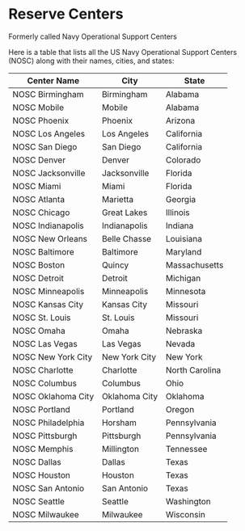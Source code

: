 # Reserve Centers

Formerly called Navy Operational Support Centers

Here is a table that lists all the US Navy Operational Support Centers (NOSC) along with their names, cities, and states:

| **Center Name** | **City** | **State** |
|-----------------------|--------------|--------------|
| NOSC Birmingham | Birmingham | Alabama |
| NOSC Mobile | Mobile | Alabama |
| NOSC Phoenix | Phoenix | Arizona |
| NOSC Los Angeles | Los Angeles | California |
| NOSC San Diego | San Diego | California |
| NOSC Denver | Denver | Colorado |
| NOSC Jacksonville | Jacksonville | Florida |
| NOSC Miami | Miami | Florida |
| NOSC Atlanta | Marietta | Georgia |
| NOSC Chicago | Great Lakes | Illinois |
| NOSC Indianapolis | Indianapolis | Indiana |
| NOSC New Orleans | Belle Chasse | Louisiana |
| NOSC Baltimore | Baltimore | Maryland |
| NOSC Boston | Quincy | Massachusetts |
| NOSC Detroit | Detroit | Michigan |
| NOSC Minneapolis | Minneapolis | Minnesota |
| NOSC Kansas City | Kansas City | Missouri |
| NOSC St. Louis | St. Louis | Missouri |
| NOSC Omaha | Omaha | Nebraska |
| NOSC Las Vegas | Las Vegas | Nevada |
| NOSC New York City | New York City | New York |
| NOSC Charlotte | Charlotte | North Carolina |
| NOSC Columbus | Columbus | Ohio |
| NOSC Oklahoma City | Oklahoma City | Oklahoma |
| NOSC Portland | Portland | Oregon |
| NOSC Philadelphia | Horsham | Pennsylvania |
| NOSC Pittsburgh | Pittsburgh | Pennsylvania |
| NOSC Memphis | Millington | Tennessee |
| NOSC Dallas | Dallas | Texas |
| NOSC Houston | Houston | Texas |
| NOSC San Antonio | San Antonio | Texas |
| NOSC Seattle | Seattle | Washington |
| NOSC Milwaukee | Milwaukee | Wisconsin |
